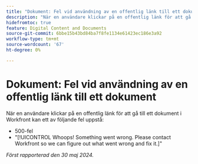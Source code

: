 ```yaml
---
title: "Dokument: Fel vid användning av en offentlig länk till ett dokument"
description: "När en användare klickar på en offentlig länk för att gå till ett dokument i Workfront kan ett fel uppstå."
hidefromtoc: true
feature: Digital Content and Documents
source-git-commit: 6bbe15b43bd84ba7f8fe1134e61423ec186e3a92
workflow-type: tm+mt
source-wordcount: '67'
ht-degree: 0%

---
```



# Dokument: Fel vid användning av en offentlig länk till ett dokument

När en användare klickar på en offentlig länk för att gå till ett dokument i Workfront kan ett av följande fel uppstå:

* 500-fel
* &quot;[!UICONTROL Whoops! Something went wrong. Please contact Workfront so we can figure out what went wrong and fix it.]&quot;


_Först rapporterad den 30 maj 2024._
